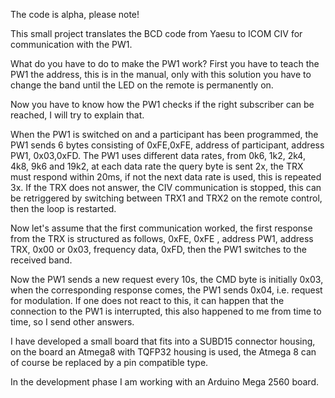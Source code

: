 The code is alpha, please note!

This small project translates the BCD code from Yaesu to ICOM CIV for communication with the PW1.

What do you have to do to make the PW1 work? First you have to teach the PW1 the address, this is in the manual, only with this solution you have to change the band until the LED on the remote is permanently on.

Now you have to know how the PW1 checks if the right subscriber can be reached, I will try to explain that.

When the PW1 is switched on and a participant has been programmed, the PW1 sends 6 bytes consisting of 0xFE,0xFE, address of participant, address PW1, 0x03,0xFD. The PW1 uses different data rates, from 0k6, 1k2, 2k4, 4k8, 9k6 and 19k2, at each data rate the query byte is sent 2x, the TRX must respond within 20ms, if not the next data rate is used, this is repeated 3x. If the TRX does not answer, the CIV communication is stopped, this can be retriggered by switching between TRX1 and TRX2 on the remote control, then the loop is restarted.

Now let's assume that the first communication worked, the first response from the TRX is structured as follows, 0xFE, 0xFE , address PW1, address TRX, 0x00 or 0x03, frequency data, 0xFD, then the PW1 switches to the received band.

Now the PW1 sends a new request every 10s, the CMD byte is initially 0x03, when the corresponding response comes, the PW1 sends 0x04, i.e. request for modulation. If one does not react to this, it can happen that the connection to the PW1 is interrupted, this also happened to me from time to time, so I send other answers.

I have developed a small board that fits into a SUBD15 connector housing, on the board an Atmega8 with TQFP32 housing is used, the Atmega 8 can of course be replaced by a pin compatible type.

In the development phase I am working with an Arduino Mega 2560 board.
